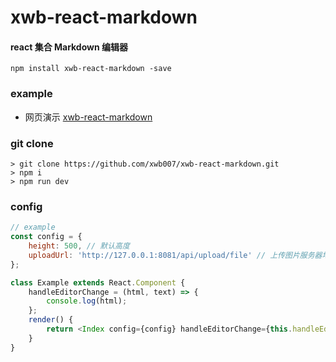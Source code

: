 # xwb-react-markdown

#### react 集合 Markdown 编辑器

```shell
npm install xwb-react-markdown -save
```

### example

-   网页演示 [xwb-react-markdown](https://htmlpreview.github.io/?https://github.com/xwb007/xwb-react-markdown/example/index.html)

### git clone

```shell
> git clone https://github.com/xwb007/xwb-react-markdown.git
> npm i
> npm run dev
```

### config

```js
// example
const config = {
    height: 500, // 默认高度
    uploadUrl: 'http://127.0.0.1:8081/api/upload/file' // 上传图片服务器地址
};

class Example extends React.Component {
    handleEditorChange = (html, text) => {
        console.log(html);
    };
    render() {
        return <Index config={config} handleEditorChange={this.handleEditorChange} />;
    }
}
```
